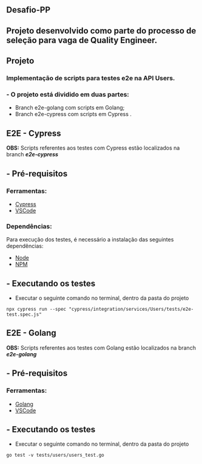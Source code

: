 ## Desafio-PP

## Projeto desenvolvido como parte do processo de seleção para vaga de Quality Engineer.

## Projeto

### Implementação de scripts para testes e2e na API Users.


### - O projeto está dividido em duas partes: 
 - Branch e2e-golang com scripts em Golang;
 - Branch e2e-cypress com scripts em Cypress .

## **E2E - Cypress**

**OBS:** Scripts referentes aos testes com Cypress estão localizados na branch ***e2e-cypress***

## - Pré-requisitos

### Ferramentas:
- [Cypress](https://docs.cypress.io/guides/getting-started/installing-cypress)
- [VSCode](https://code.visualstudio.com/download)

### Dependências:
Para execução dos testes, é necessário a instalação das seguintes dependências:

- [Node](https://nodejs.org/en/download/)
- [NPM](https://www.npmjs.com/get-npm)

## - Executando os testes
- Executar o seguinte comando no terminal, dentro da pasta do projeto

`npx cypress run --spec "cypress/integration/services/Users/tests/e2e-test.spec.js"`

## **E2E - Golang**

**OBS:** Scripts referentes aos testes com Golang estão localizados na branch ***e2e-golang***

## - Pré-requisitos

### Ferramentas:
- [Golang](https://golang.org/doc/install)
- [VSCode](https://code.visualstudio.com/download)

## - Executando os testes
- Executar o seguinte comando no terminal, dentro da pasta do projeto

`go test -v tests/users/users_test.go`



